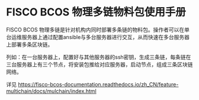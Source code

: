 # FISCO BCOS 物理多链物料包使用手册

FISCO BCOS 物理多链是针对机构内同时部署多条链的物料包。操作者可以在单台运维服务器上通过配置ansible与多台服务器进行交互，从而快速在多台服务器上部署多条区块链。

列如：在一台服务器上，配置好与其他服务器的ssh密钥，生成三条链，每条链在三台服务器上有三个节点，将安装包推给对应服务器，启动节点，组成三条区块链网络。

详见 https://fisco-bcos-documentation.readthedocs.io/zh_CN/feature-multichain/docs/mulchain/index.html